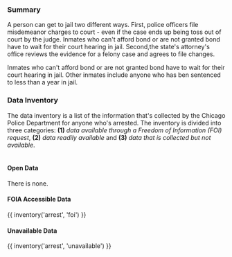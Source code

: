### Summary

A person can get to jail two different ways. First, police officers file misdemeanor charges to court - even if the case ends up being toss out of court by the judge. Inmates who can't afford bond or are not granted bond have to wait for their court hearing in jail. Second,the state's attorney's office reviews the evidence for a felony case and agrees to file changes.

Inmates who can't afford bond or are not granted bond have to wait for their court hearing in jail. Other inmates include anyone who has ben sentenced to less than a year in jail.

### Data Inventory

The data inventory is a list of the information that's collected by the Chicago Police Department for anyone who's arrested. The inventory is divided into three categories: **(1)** *data available through a Freedom of Information (FOI) request*, **(2)** *data readily available* and **(3)** *data that is collected but not available*. <br><br>


#### Open Data

There is none.

#### FOIA Accessible Data

{{ inventory('arrest', 'foi') }}

#### Unavailable Data

{{ inventory('arrest', 'unavailable') }}

<br><br>
